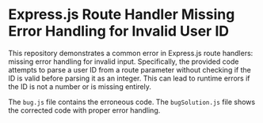 # Express.js Route Handler Missing Error Handling for Invalid User ID

This repository demonstrates a common error in Express.js route handlers: missing error handling for invalid input.  Specifically, the provided code attempts to parse a user ID from a route parameter without checking if the ID is valid before parsing it as an integer. This can lead to runtime errors if the ID is not a number or is missing entirely. 

The `bug.js` file contains the erroneous code. The `bugSolution.js` file shows the corrected code with proper error handling.